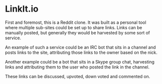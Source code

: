 # LinkIt.io

First and foremost, this is a Reddit clone.  It was built as a personal tool where multiple sub-sites could be set up to share links.  Links can be manually posted, but generally they would be harvested by some sort of service.  

An example of such a service could be an IRC bot that sits in a channel and posts links to the site, attributing those links to the owner based on the nick.

Another example could be a bot that sits in a Skype group chat, harvesting links and attributing them to the user who posted the link in the channel.  

These links can be discussed, upvoted, down voted and commented on.
